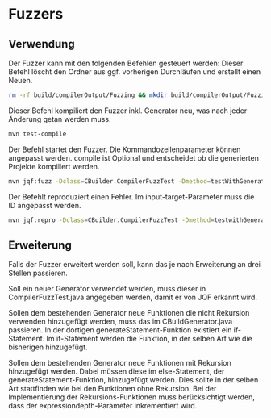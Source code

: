 # Fuzzers
## Verwendung
Der Fuzzer kann mit den folgenden Befehlen gesteuert werden:
Dieser Befehl löscht den Ordner aus ggf. vorherigen Durchläufen und erstellt einen Neuen.
```bash
rm -rf build/compilerOutput/Fuzzing && mkdir build/compilerOutput/Fuzzing
```
Dieser Befehl kompiliert den Fuzzer inkl. Generator neu, was nach jeder Änderung getan werden muss.
```bash
mvn test-compile
```
Der Befehl startet den Fuzzer. Die Kommandozeilenparameter können angepasst werden. compile ist Optional und entscheidet ob die generierten Projekte kompiliert werden.
```bash
mvn jqf:fuzz -Dclass=CBuilder.CompilerFuzzTest -Dmethod=testWithGenerator -Dcompile -Dtime=5m -e
```
Der Befehlt reproduziert einen Fehler. Im input-target-Parameter muss die ID angepasst werden.
```bash
mvn jqf:repro -Dclass=CBuilder.CompilerFuzzTest -Dmethod=testwithGenerator -Dinput-target=target/fuzz-results/CBuilder/CompilerFuzzTest/testwithGenerator/failures/id_X
```

## Erweiterung

Falls der Fuzzer erweitert werden soll, kann das je nach Erweiterung an drei Stellen passieren.

Soll ein neuer Generator verwendet werden, muss dieser in CompilerFuzzTest.java angegeben werden, damit er von JQF erkannt wird.

Sollen dem bestehenden Generator neue Funktionen die nicht Rekursion verwenden hinzugefügt werden, muss das im CBuildGenerator.java passieren. In der dortigen generateStatement-Funktion existiert ein if-Statement. Im if-Statement werden die Funktion, in der selben Art wie die bisherigen hinzugefügt.

Sollen dem bestehenden Generator neue Funktionen mit Rekursion hinzugefügt werden. Dabei müssen diese im else-Statement, der generateStatement-Funktion, hinzugefügt werden. Dies sollte in der selben Art stattfinden wie bei den Funktionen ohne Rekursion. Bei der Implementierung der Rekursions-Funktionen muss berücksichtigt werden, dass der expressiondepth-Parameter inkrementiert wird.
